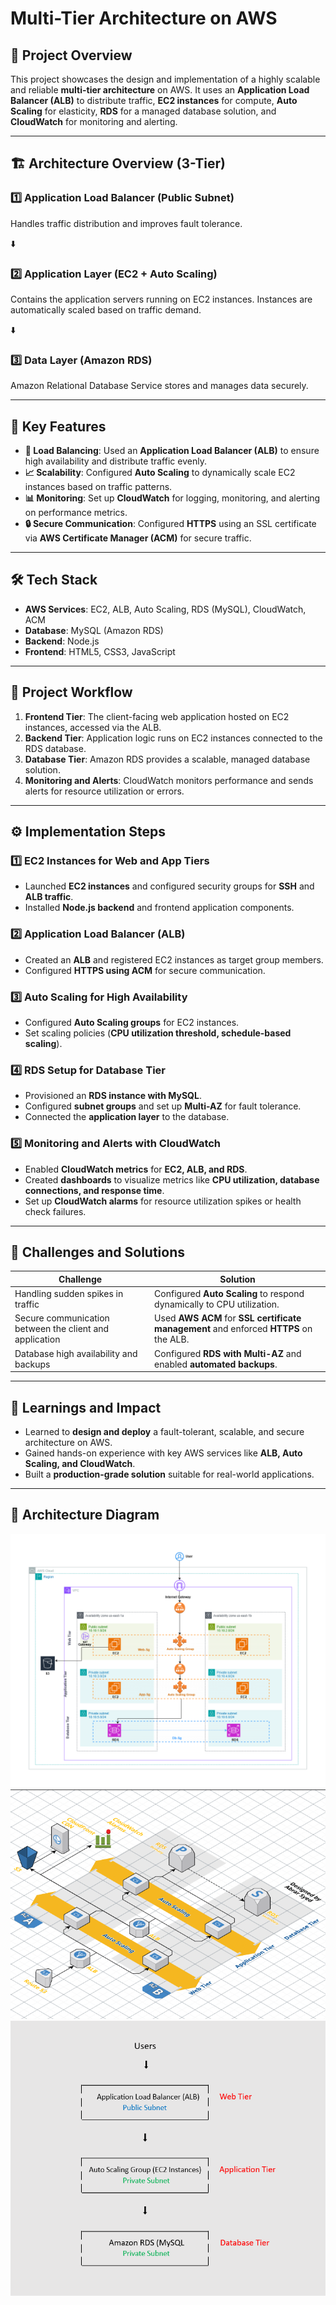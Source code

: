 # Multi-Tier Architecture on AWS

## 🚀 Project Overview
This project showcases the design and implementation of a highly scalable and reliable **multi-tier architecture** on AWS. It uses an **Application Load Balancer (ALB)** to distribute traffic, **EC2 instances** for compute, **Auto Scaling** for elasticity, **RDS** for a managed database solution, and **CloudWatch** for monitoring and alerting.

---
## 🏗 Architecture Overview (3-Tier)

### **1️⃣ Application Load Balancer (Public Subnet)**
Handles traffic distribution and improves fault tolerance.

⬇️

### **2️⃣ Application Layer (EC2 + Auto Scaling)**
Contains the application servers running on EC2 instances. Instances are automatically scaled based on traffic demand.

⬇️

### **3️⃣ Data Layer (Amazon RDS)**
Amazon Relational Database Service stores and manages data securely.

---
## 🌟 Key Features
- **🔄 Load Balancing**: Used an **Application Load Balancer (ALB)** to ensure high availability and distribute traffic evenly.
- **📈 Scalability**: Configured **Auto Scaling** to dynamically scale EC2 instances based on traffic patterns.
- **📊 Monitoring**: Set up **CloudWatch** for logging, monitoring, and alerting on performance metrics.
- **🔒 Secure Communication**: Configured **HTTPS** using an SSL certificate via **AWS Certificate Manager (ACM)** for secure traffic.

---
## 🛠 Tech Stack
- **AWS Services**: EC2, ALB, Auto Scaling, RDS (MySQL), CloudWatch, ACM
- **Database**: MySQL (Amazon RDS)
- **Backend**: Node.js
- **Frontend**: HTML5, CSS3, JavaScript

---
## 📜 Project Workflow
1. **Frontend Tier**: The client-facing web application hosted on EC2 instances, accessed via the ALB.
2. **Backend Tier**: Application logic runs on EC2 instances connected to the RDS database.
3. **Database Tier**: Amazon RDS provides a scalable, managed database solution.
4. **Monitoring and Alerts**: CloudWatch monitors performance and sends alerts for resource utilization or errors.

---
## ⚙️ Implementation Steps
### **1️⃣ EC2 Instances for Web and App Tiers**
- Launched **EC2 instances** and configured security groups for **SSH** and **ALB traffic**.
- Installed **Node.js backend** and frontend application components.

### **2️⃣ Application Load Balancer (ALB)**
- Created an **ALB** and registered EC2 instances as target group members.
- Configured **HTTPS using ACM** for secure communication.

### **3️⃣ Auto Scaling for High Availability**
- Configured **Auto Scaling groups** for EC2 instances.
- Set scaling policies (**CPU utilization threshold, schedule-based scaling**).

### **4️⃣ RDS Setup for Database Tier**
- Provisioned an **RDS instance with MySQL**.
- Configured **subnet groups** and set up **Multi-AZ** for fault tolerance.
- Connected the **application layer** to the database.

### **5️⃣ Monitoring and Alerts with CloudWatch**
- Enabled **CloudWatch metrics** for **EC2, ALB, and RDS**.
- Created **dashboards** to visualize metrics like **CPU utilization, database connections, and response time**.
- Set up **CloudWatch alarms** for resource utilization spikes or health check failures.

---
## 🚧 Challenges and Solutions
| Challenge | Solution |
|-----------|----------|
| Handling sudden spikes in traffic | Configured **Auto Scaling** to respond dynamically to CPU utilization. |
| Secure communication between the client and application | Used **AWS ACM** for **SSL certificate management** and enforced **HTTPS** on the ALB. |
| Database high availability and backups | Configured **RDS with Multi-AZ** and enabled **automated backups**. |

---
## 🎯 Learnings and Impact
- Learned to **design and deploy** a fault-tolerant, scalable, and secure architecture on AWS.
- Gained hands-on experience with key AWS services like **ALB, Auto Scaling, and CloudWatch**.
- Built a **production-grade solution** suitable for real-world applications.

---
## 📸 Architecture Diagram
![Multi-Tier Architecture](../images/multi-tier-arch-1.png)
![Multi-Tier Architecture](../images/multi-tier-arch-2.png)
![Multi-Tier Architecture](../images/multi-tier-arch-3.png)

